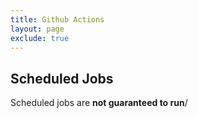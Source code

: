 ```yaml
---
title: Github Actions
layout: page
exclude: true
---
```


## Scheduled Jobs

Scheduled jobs are **not guaranteed to run**/
<!--stackedit_data:
eyJoaXN0b3J5IjpbLTE0MTc5NDQzNjddfQ==
-->